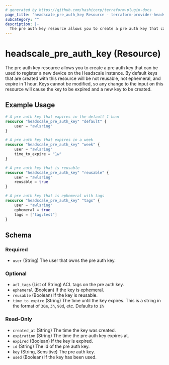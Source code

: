 ```yaml
---
# generated by https://github.com/hashicorp/terraform-plugin-docs
page_title: "headscale_pre_auth_key Resource - terraform-provider-headscale"
subcategory: ""
description: |-
  The pre auth key resource allows you to create a pre auth key that can be used to register a new device on the Headscale instance. By default keys that are created with this resource will be not reusable, not ephemeral, and expire in 1 hour. Keys cannot be modified, so any change to the input on this resource will cause the key to be expired and a new key to be created.
---
```


# headscale_pre_auth_key (Resource)

The pre auth key resource allows you to create a pre auth key that can be used to register a new device on the Headscale instance. By default keys that are created with this resource will be not reusable, not ephemeral, and expire in 1 hour. Keys cannot be modified, so any change to the input on this resource will cause the key to be expired and a new key to be created.

## Example Usage

```terraform
# A pre auth key that expires in the default 1 hour
resource "headscale_pre_auth_key" "default" {
    user = "awlsring"
}

# A pre auth key that expires in a week
resource "headscale_pre_auth_key" "week" {
    user = "awlsring"
    time_to_expire = "1w"
}

# A pre auth key that is reusable
resource "headscale_pre_auth_key" "reusable" {
    user = "awlsring"
    reusable = true
}

# A pre auth key that is ephemeral with tags
resource "headscale_pre_auth_key" "tags" {
    user = "awlsring"
    ephemeral = true
    tags = ["tag:test"]
}
```

<!-- schema generated by tfplugindocs -->
## Schema

### Required

- `user` (String) The user that owns the pre auth key.

### Optional

- `acl_tags` (List of String) ACL tags on the pre auth key.
- `ephemeral` (Boolean) If the key is ephemeral.
- `reusable` (Boolean) If the key is reusable.
- `time_to_expire` (String) The time until the key expires. This is a string in the format of `30m`, `3h`, `90d`, etc. Defaults to `1h`

### Read-Only

- `created_at` (String) The time the key was created.
- `expiration` (String) The time the pre auth key expires at.
- `expired` (Boolean) If the key is expired.
- `id` (String) The id of the pre auth key.
- `key` (String, Sensitive) The pre auth key.
- `used` (Boolean) If the key has been used.


